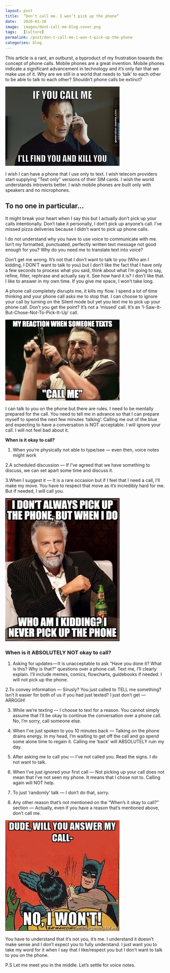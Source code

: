 ```yaml
---
layout: post
title:  “Don’t call me. I won’t pick up the phone”
date:   2020-01-28
image:  images/dont-call-me-blog-cover.png
tags:   [Culture]
permalink: /post/don-t-call-me-i-won-t-pick-up-the-phone
categories: blog
---
```


This article is a rant, an outburst, a byproduct of my frustration towards the concept of phone calls. Mobile phones are a great invention. Mobile phones indicate a significant advancement in technology and it’s only fair that we make use of it. Why are we still in a world that needs to ‘talk’ to each other to be able to talk to each other? Shouldn’t phone calls be extinct?

![](/images/callem/1.webp)

I wish I can have a phone that I use only to text. I wish telecom providers start supplying “Text only” versions of their SIM cards. I wish the world understands introverts better. I wish mobile phones are built only with speakers and no microphones.


## To no one in particular…

It might break your heart when I say this but I actually don’t pick up your calls intentionally. Don’t take it personally, I don’t pick up anyone’s call. I’ve missed pizza deliveries because I didn’t want to pick up phone calls.

I do not understand why you have to use voice to communicate with me. Isn’t my formatted, punctuated, perfectly written text message not good enough for you? Why do you need me to translate text into voice?

Don’t get me wrong. It’s not that I don’t want to talk to you (Who am I kidding, I DON’T want to talk to you) but I don’t like the fact that I have only a few seconds to process what you said, think about what I’m going to say, refine, filter, rephrase and actually say it. See how hard it is? I don’t like that. I like to answer in my own time. If you give me space, I won’t take long.

A phone call completely disrupts me, it kills my flow. I spend a lot of time thinking and your phone call asks me to stop that. I can choose to ignore your call by turning on the Silent mode but yet you text me to pick up your phone call. Don’t you get the point? It’s not a ‘missed’ call. It’s an ‘I-Saw-It-But-Chose-Not-To-Pick-It-Up’ call.


![](/images/callem/2.webp)


I can talk to you on the phone but there are rules. I need to be mentally prepared for the call. You need to tell me in advance so that I can prepare myself to spend the next few minutes ‘talking’. Calling me out of the blue and expecting to have a conversation is NOT acceptable. I will ignore your call. I will not feel bad about it.

**When is it okay to call?**

1. When you’re physically not able to type/see — even then, voice notes might work

2.A scheduled discussion — If I’ve agreed that we have something to discuss, we can set apart some time and discuss it.


3.When I suggest it — It is a rare occasion but if I feel that I need a call, I’ll make my move. You have to respect that move as it’s incredibly hard for me. But if needed, I will call you.

![](/images/callem/3.webp)

### When is it ABSOLUTELY NOT okay to call?

1. Asking for updates — It is unacceptable to ask “Have you done it? What is this? Why is that?” questions over a phone call. Text me, I’ll clearly explain. I’ll include memes, comics, flowcharts, guidebooks if needed. I will not pick up the phone.

2.To convey information — Sirusly? You just called to TELL me something? Isn’t it easier for both of us if you had just texted? I just don’t get — ARRGGH!

3. While we’re texting — I choose to text for a reason. You cannot simply assume that I’ll be okay to continue the conversation over a phone call. No, I’m sorry, call someone else.

4. When I’ve just spoken to you 10 minutes back — Talking on the phone drains energy. In my head, I’m waiting to get off the call and go spend some alone time to regain it. Calling me ‘back’ will ABSOLUTELY ruin my day.

5. After asking me to call you — I’ve not called you. Read the signs. I do not want to talk.

6. When I’ve just ignored your first call — Not picking up your call does not mean that I’ve not seen my phone. It means that I chose not to. Calling again will NOT help.

7. To just ‘randomly’ talk — I don’t do that, sorry.

8. Any other reason that’s not mentioned on the “When’s it okay to call?” section — Actually, even if you have a reason that’s mentioned above, don’t call me.

![](/images/callem/4.webp)

You have to understand that it’s not you, it’s me. I understand it doesn’t make sense and I don’t expect you to fully understand. I just want you to take my word for it when I say that I like/respect you but I don’t want to talk to you on the phone.

P.S Let me meet you in the middle. Let’s settle for voice notes.
